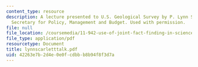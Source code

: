 ```yaml
---
content_type: resource
description: A lecture presented to U.S. Geological Survey by P. Lynn Scarlett, Assistant
  Secretary for Policy, Management and Budget. Used with permission.
file: null
file_location: /coursemedia/11-942-use-of-joint-fact-finding-in-science-intensive-policy-disputes-part-ii-spring-2004/42263e7b2d4e0e0fcdbbb8b94f8f3d7a_lynnscarletttalk.pdf
file_type: application/pdf
resourcetype: Document
title: lynnscarletttalk.pdf
uid: 42263e7b-2d4e-0e0f-cdbb-b8b94f8f3d7a
---
```

